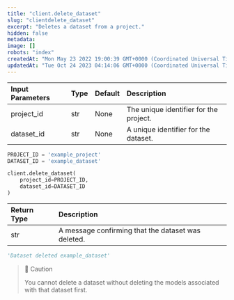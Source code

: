 ```yaml
---
title: "client.delete_dataset"
slug: "clientdelete_dataset"
excerpt: "Deletes a dataset from a project."
hidden: false
metadata: 
image: []
robots: "index"
createdAt: "Mon May 23 2022 19:00:39 GMT+0000 (Coordinated Universal Time)"
updatedAt: "Tue Oct 24 2023 04:14:06 GMT+0000 (Coordinated Universal Time)"
---
```

| Input Parameters | Type | Default | Description                            |
| :--------------- | :--- | :------ | :------------------------------------- |
| project_id       | str  | None    | The unique identifier for the project. |
| dataset_id       | str  | None    | A unique identifier for the dataset.   |

```python Usage
PROJECT_ID = 'example_project'
DATASET_ID = 'example_dataset'

client.delete_dataset(
    project_id=PROJECT_ID,
    dataset_id=DATASET_ID
)
```

| Return Type | Description                                        |
| :---------- | :------------------------------------------------- |
| str         | A message confirming that the dataset was deleted. |

```python Response
'Dataset deleted example_dataset'
```



> 🚧 Caution
> 
> You cannot delete a dataset without deleting the models associated with that dataset first.